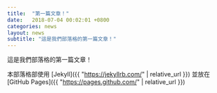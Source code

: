 ```yaml
---
title:  "第一篇文章！"
date:   2018-07-04 00:02:01 +0800
categories: news
layout: news
subtitle: "這是我們部落格的第一篇文章！"
---
```

這是我們部落格的第一篇文章！

本部落格部使用 [Jekyll]({{ "https://jekyllrb.com/" | relative_url }}) 並放在 [GitHub Pages]({{ "https://pages.github.com/" | relative_url }})

